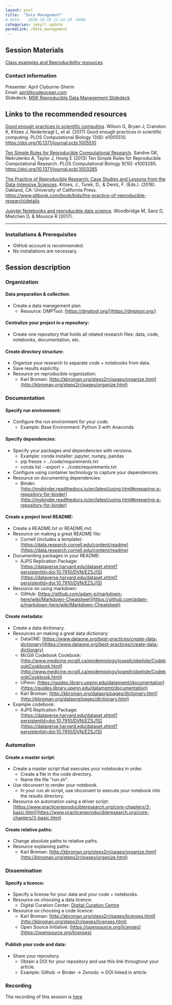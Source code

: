 ```yaml
---
layout: post
title:  "Data Management"
# date:   2018-10-28 21:24:20 -0400
categories: jekyll update
permalink: /data_management
---
```

## Session Materials

[Class examples and Reproducibility resources](https://github.com/ChayaSt/course_website/tree/gh-pages/_posts/data_management)



### Contact information
Presenter:  April Clyburne-Sherin  
Email:   april@codeocean.com \
Slidedeck: [MSK Reproducible Data Management Slidedeck](https://docs.google.com/presentation/d/19RZIgZ3ahPQtR2527QZIC1D05SCWkahikeqV6oGp6vw/edit?usp=sharing)

## Links to the recommended resources
[Good enough practices in scientific computing](https://doi.org/10.1371/journal.pcbi.1005510 "Good enough practices in scientific computing."). Wilson G, Bryan J, Cranston K, Kitzes J, Nederbragt L, et al. (2017) Good enough practices in scientific computing. PLOS Computational Biology 13(6): e1005510. https://doi.org/10.1371/journal.pcbi.1005510

[Ten Simple Rules for Reproducible Computational Research](https://doi.org/10.1371/journal.pcbi.1003285 "Ten Simple Rules for Reproducible Computational Research."). Sandve GK, Nekrutenko A, Taylor J, Hovig E (2013) Ten Simple Rules for Reproducible Computational Research. PLOS Computational Biology 9(10): e1003285. https://doi.org/10.1371/journal.pcbi.1003285

[The Practice of Reproducible Research: Case Studies and Lessons from the Data-Intensive Sciences](https://www.gitbook.com/book/bids/the-practice-of-reproducible-research/details "The Practice of Reproducible Research: Case Studies and Lessons from the Data-Intensive Sciences."). Kitzes, J., Turek, D., & Deniz, F. (Eds.). (2018). Oakland, CA: University of California Press. https://www.gitbook.com/book/bids/the-practice-of-reproducible-research/details

[Jupyter Notebooks and reproducible data science](https://markwoodbridge.com/2017/03/05/jupyter-reproducible-science.html). Woodbridge M, Sanz D, Mietchen D, & Mounce R (2017). 

---
### Installations & Prerequisites
* GitHub account is recommended.
* No installations are necessary.

## Session description

### Organization

#### Data preparation & collection:

* Create a data management plan.
  * Resource: DMPTool: [https://dmptool.org/](https://dmptool.org/)

#### Centralize your project in a repository: 

* Create one repository that holds all related research files: data, code, notebooks, documentation, etc.

#### Create directory structure:
* Organize your research to separate code + notebooks from data. 
* Save results explicitly.
* Resource on reproducible organization:
  * Karl Broman: [http://kbroman.org/steps2rr/pages/organize.html](http://kbroman.org/steps2rr/pages/organize.html) 

### Documentation

#### Specify run environment:

* Configure the run environment for your code.
     *  Example: Base Environment: Python 3 with Anaconda
     
#### Specify dependencies:

* Specify your packages and dependencies with versions.
    * Example: conda installer: jupyter, numpy, pandas
    * pip freeze > ../code/requirements.txt
    * conda list --export > ../code/requirements.txt
* Configure using container technology to capture your dependencies.
* Resource on documenting dependencies:
  * Binder: [http://mybinder.readthedocs.io/en/latest/using.html#preparing-a-repository-for-binder](http://mybinder.readthedocs.io/en/latest/using.html#preparing-a-repository-for-binder)
  
#### Create a project level README:

* Create a README.txt or README.md.
* Resource on making a great README file:
  * Cornell (includes a template): [https://data.research.cornell.edu/content/readme](https://data.research.cornell.edu/content/readme)
* Documenting packages in your README:
  * AJPS Replication Package: [https://dataverse.harvard.edu/dataset.xhtml?persistentId=doi:10.7910/DVN/EZSJ1S](https://dataverse.harvard.edu/dataset.xhtml?persistentId=doi:10.7910/DVN/EZSJ1S) 
* Resource on using markdown:
  * GitHub: [https://github.com/adam-p/markdown-here/wiki/Markdown-Cheatsheet](https://github.com/adam-p/markdown-here/wiki/Markdown-Cheatsheet) 

#### Create metadata:

* Create a data dictionary.
* Resources on making a great data dictionary:
  * DataONE: [https://www.dataone.org/best-practices/create-data-dictionary](https://www.dataone.org/best-practices/create-data-dictionary)
  * McGill Codebook Cookbook: [http://www.medicine.mcgill.ca/epidemiology/joseph/pbelisle/CodebookCookbook.html](http://www.medicine.mcgill.ca/epidemiology/joseph/pbelisle/CodebookCookbook.html)
  * UPenn: [https://guides.library.upenn.edu/datamgmt/documentation](https://guides.library.upenn.edu/datamgmt/documentation)
  * Karl Broman: [http://kbroman.org/dataorg/pages/dictionary.html](http://kbroman.org/dataorg/pages/dictionary.html)
* Example codebook:
  * AJPS Replication Package: [https://dataverse.harvard.edu/dataset.xhtml?persistentId=doi:10.7910/DVN/EZSJ1S](https://dataverse.harvard.edu/dataset.xhtml?persistentId=doi:10.7910/DVN/EZSJ1S)  

### Automation

#### Create a master script:

* Create a master script that executes your notebooks in order.
   * Create a file in the code directory.
   * Name the file "run.sh".
* Use nbconvert to render your notebook.
   * In your run.sh script, use nbconvert to execute your notebook into the results directory.
* Resource on automation using a driver script: [https://www.practicereproducibleresearch.org/core-chapters/3-basic.html](https://www.practicereproducibleresearch.org/core-chapters/3-basic.html)

#### Create relative paths:

* Change absolute paths to relative paths.
* Resource explaining paths:
  * Karl Broman: [http://kbroman.org/steps2rr/pages/organize.html](http://kbroman.org/steps2rr/pages/organize.html)

### Dissemination

#### Specify a licence:

* Specify a license for your data and your code + notebooks.
* Resource on choosing a data licence:
  * Digital Curation Center: [Digital Curation Centre](http://www.dcc.ac.uk/resources/how-guides/license-research-data) 
* Resource on choosing a code licence:
  * Karl Broman: [http://kbroman.org/steps2rr/pages/licenses.html](http://kbroman.org/steps2rr/pages/licenses.html)
  * Open Source Initiative: [https://opensource.org/licenses](https://opensource.org/licenses)

#### Publish your code and data:
* Share your repository.
    * Obtain a DOI for your repository and use this link throughout your article.
    * Example: Github -> Binder -> Zenodo -> DOI linked in article

### Recording
The recording of this session is [here](https://www.youtube.com/watch?v=tRa2Wjf9yss&list=PLME9VJQhE-htSuTzZcfum1gFhMeohxOMu&index=4)